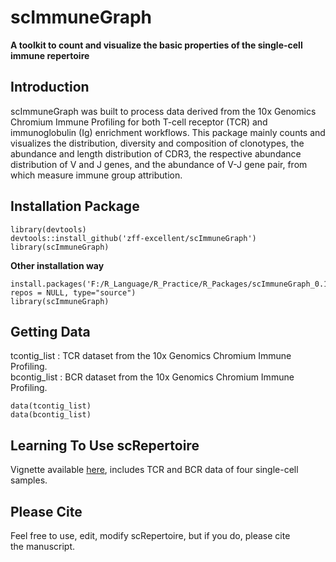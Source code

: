 # scImmuneGraph
**A toolkit to count and visualize the basic properties of the single-cell immune repertoire**

## Introduction
scImmuneGraph was built to process data derived from the 10x Genomics Chromium Immune Profiling for both T-cell receptor (TCR) and immunoglobulin (Ig) enrichment workflows. This package mainly counts and visualizes the distribution, diversity and composition of clonotypes, the abundance and length distribution of CDR3, the respective abundance distribution of V and J genes, and the abundance of V-J gene pair, from which measure immune group attribution.

## Installation Package
```
library(devtools)
devtools::install_github('zff-excellent/scImmuneGraph')
library(scImmuneGraph)
```

**Other installation way**
```
install.packages('F:/R_Language/R_Practice/R_Packages/scImmuneGraph_0.1.0.tar.gz', repos = NULL, type="source")
library(scImmuneGraph)
```

## Getting Data
tcontig_list : TCR dataset from the 10x Genomics Chromium Immune Profiling.   
bcontig_list : BCR dataset from the 10x Genomics Chromium Immune Profiling.
```
data(tcontig_list)
data(bcontig_list)
```

## Learning To Use scRepertoire
Vignette available [here](https://github.com/zff-excellent/scImmuneGraph/blob/master/vignettes/scImmuneGraph-tutorial.md), includes TCR and BCR data of four single-cell samples.

## Please Cite
Feel free to use, edit, modify scRepertoire, but if you do, please cite the manuscript.
